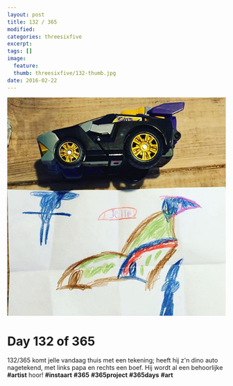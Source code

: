 ```yaml
---
layout: post
title: 132 / 365
modified:
categories: threesixfive
excerpt:
tags: []
image:
  feature: 
  thumb: threesixfive/132-thumb.jpg
date: 2016-02-22
---
```


![132](/images/threesixfive/132.jpg)

# Day 132 of 365

132/365 komt jelle vandaag thuis met een tekening; heeft hij z&#39;n dino auto nagetekend, met links papa en rechts een boef. Hij wordt al een behoorlijke **\#artist** hoor! **\#instaart** **\#365** **\#365project** **\#365days** **\#art**
